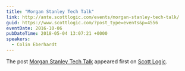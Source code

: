 ```yaml
---
title: "Morgan Stanley Tech Talk"
link: http://ante.scottlogic.com/events/morgan-stanley-tech-talk/
guid: https://www.scottlogic.com/?post_type=events&p=4556
eventDate: 2016-10-06
pubDateTime: 2018-05-04 13:07:21 +0000
speakers:
  - Colin Eberhardt
---
```


<p>The post <a rel="nofollow" href="http://ante.scottlogic.com/events/morgan-stanley-tech-talk/">Morgan Stanley Tech Talk</a> appeared first on <a rel="nofollow" href="http://ante.scottlogic.com">Scott Logic</a>.</p>